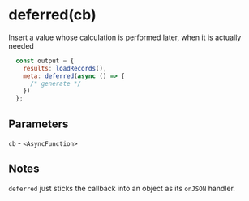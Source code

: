 # deferred(cb)

Insert a value whose calculation is performed later, when it is actually needed  

```js
  const output = {
    results: loadRecords(),
    meta: deferred(async () => {
      /* generate */
    })
  };
```

## Parameters

`cb` - `<AsyncFunction>`

## Notes

`deferred` just sticks the callback into an object as its `onJSON` handler.
